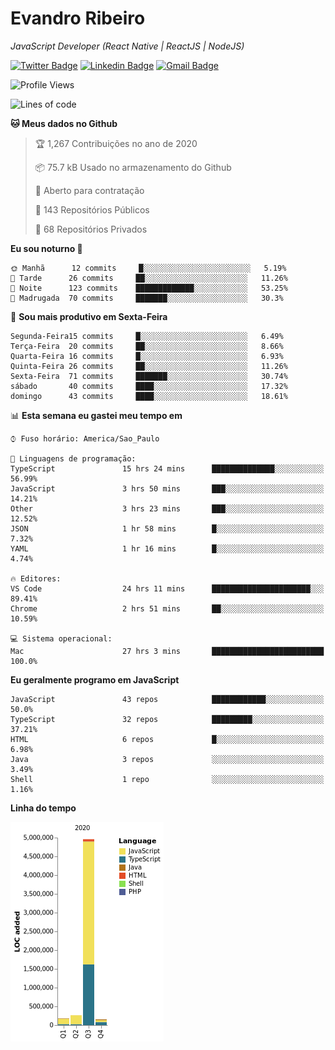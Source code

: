 # Evandro **Ribeiro**

*JavaScript Developer (React Native | ReactJS | NodeJS)*

[![Twitter Badge](https://img.shields.io/badge/-@ribeiroevandro-201B2D?style=flat-square&labelColor=201B2D&logo=twitter&logoColor=white&link=https://twitter.com/ribeiroevandro)](https://twitter.com/ribeiroevandro) 
[![Linkedin Badge](https://img.shields.io/badge/-Evandro%20Ribeiro-201B2D?style=flat-square&logo=Linkedin&logoColor=white&link=https://www.linkedin.com/in/ribeiroevandro)](https://www.linkedin.com/in/ribeiroevandro) 
[![Gmail Badge](https://img.shields.io/badge/-oi@ribeiroevandro.com.br-201B2D?style=flat-square&logo=Gmail&logoColor=white&link=mailto:oi@ribeiroevandro.com.br)](mailto:oi@ribeiroevandro.com.br)


<!--START_SECTION:waka-->
![Profile Views](http://img.shields.io/badge/Visualizac%C3%B5es%20do%20perfil-3-blue)

![Lines of code](https://img.shields.io/badge/Desde%20o%20Hello%20World%20eu%20escrevi-11.7%20million%20linhas%20de%20c%C3%B3digo-blue)

**🐱 Meus dados no Github** 

> 🏆 1,267 Contribuições no ano de 2020
 > 
> 📦 75.7 kB Usado no armazenamento do Github 
 > 
> 💼 Aberto para contratação
 > 
> 📜 143 Repositórios Públicos 
 > 
> 🔑 68 Repositórios Privados  
 > 
**Eu sou noturno 🦉** 

```text
🌞 Manhã      12 commits     █░░░░░░░░░░░░░░░░░░░░░░░░   5.19% 
🌆 Tarde      26 commits     ██░░░░░░░░░░░░░░░░░░░░░░░   11.26% 
🌃 Noite      123 commits    █████████████░░░░░░░░░░░░   53.25% 
🌙 Madrugada  70 commits     ███████░░░░░░░░░░░░░░░░░░   30.3%

```
📅 **Sou mais produtivo em Sexta-Feira** 

```text
Segunda-Feira15 commits     █░░░░░░░░░░░░░░░░░░░░░░░░   6.49% 
Terça-Feira  20 commits     ██░░░░░░░░░░░░░░░░░░░░░░░   8.66% 
Quarta-Feira 16 commits     █░░░░░░░░░░░░░░░░░░░░░░░░   6.93% 
Quinta-Feira 26 commits     ██░░░░░░░░░░░░░░░░░░░░░░░   11.26% 
Sexta-Feira  71 commits     ███████░░░░░░░░░░░░░░░░░░   30.74% 
sábado       40 commits     ████░░░░░░░░░░░░░░░░░░░░░   17.32% 
domingo      43 commits     ████░░░░░░░░░░░░░░░░░░░░░   18.61%

```


📊 **Esta semana eu gastei meu tempo em** 

```text
⌚︎ Fuso horário: America/Sao_Paulo

💬 Linguagens de programação: 
TypeScript               15 hrs 24 mins      ██████████████░░░░░░░░░░░   56.99% 
JavaScript               3 hrs 50 mins       ███░░░░░░░░░░░░░░░░░░░░░░   14.21% 
Other                    3 hrs 23 mins       ███░░░░░░░░░░░░░░░░░░░░░░   12.52% 
JSON                     1 hr 58 mins        █░░░░░░░░░░░░░░░░░░░░░░░░   7.32% 
YAML                     1 hr 16 mins        █░░░░░░░░░░░░░░░░░░░░░░░░   4.74%

🔥 Editores: 
VS Code                  24 hrs 11 mins      ██████████████████████░░░   89.41% 
Chrome                   2 hrs 51 mins       ██░░░░░░░░░░░░░░░░░░░░░░░   10.59%

💻 Sistema operacional: 
Mac                      27 hrs 3 mins       █████████████████████████   100.0%

```

**Eu geralmente programo em JavaScript** 

```text
JavaScript               43 repos            ████████████░░░░░░░░░░░░░   50.0% 
TypeScript               32 repos            █████████░░░░░░░░░░░░░░░░   37.21% 
HTML                     6 repos             █░░░░░░░░░░░░░░░░░░░░░░░░   6.98% 
Java                     3 repos             ░░░░░░░░░░░░░░░░░░░░░░░░░   3.49% 
Shell                    1 repo              ░░░░░░░░░░░░░░░░░░░░░░░░░   1.16%

```


**Linha do tempo**

![Chart not found](https://raw.githubusercontent.com/ribeiroevandro/ribeiroevandro/master/charts/bar_graph.png) 


<!--END_SECTION:waka-->
